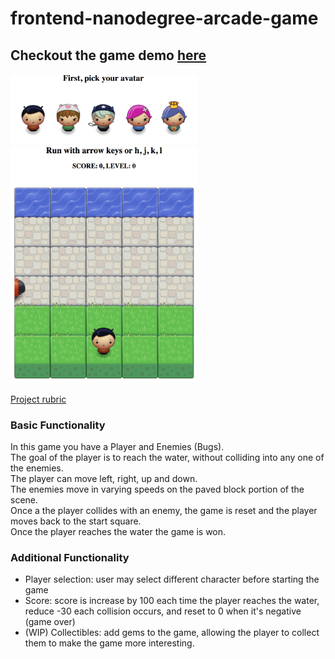 frontend-nanodegree-arcade-game
===============================

## Checkout the game demo [here](https://bunnydeviloper.github.io/frontend-nanodegree-arcade-game/)
<img src="images/screenshot1.png" alt="screenshot 1" width="300px">
<img src="images/screenshot2.png" alt="screenshot 2" width="300px">

[Project rubric](https://review.udacity.com/#!/projects/2696458597/rubric)

### Basic Functionality
In this game you have a Player and Enemies (Bugs).  
The goal of the player is to reach the water, without colliding into any one of the enemies.  
The player can move left, right, up and down.  
The enemies move in varying speeds on the paved block portion of the scene.  
Once a the player collides with an enemy, the game is reset and the player moves back to the start square.  
Once the player reaches the water the game is won.  

### Additional Functionality
* Player selection: user may select different character before starting the game
* Score: score is increase by 100 each time the player reaches the water, reduce -30 each collision occurs, and reset to 0 when it's negative (game over)
* (WIP) Collectibles: add gems to the game, allowing the player to collect them to make the game more interesting.

